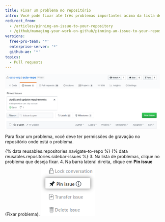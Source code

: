 ```yaml
---
title: Fixar um problema no repositório
intro: Você pode fixar até três problemas importantes acima da lista de problemas em seu repositório.
redirect_from:
  - /articles/pinning-an-issue-to-your-repository
  - /github/managing-your-work-on-github/pinning-an-issue-to-your-repository
versions:
  free-pro-team: '*'
  enterprise-server: '*'
  github-ae: '*'
topics:
  - Pull requests
---
```

![Problemas fixos](/assets/images/help/issues/pinned-issues.png)

Para fixar um problema, você deve ter permissões de gravação no repositório onde está o problema.

{% data reusables.repositories.navigate-to-repo %}
{% data reusables.repositories.sidebar-issues %}
3. Na lista de problemas, clique no problema que deseja fixar.
4. Na barra lateral direita, clique em **Pin issue** (Fixar problema). ![Botão para fixar problema](/assets/images/help/repository/pin-issue.png)
